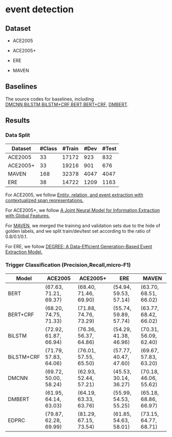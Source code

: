 # event detection

## Dataset

- ACE2005

- ACE2005+

- ERE

- MAVEN

## Baselines

The source codes for baselines, including [DMCNN](DMCNN),[BiLSTM,BiLSTM+CRF](BiLSTM),[BERT,BERT+CRF](BERT), [DMBERT](DMBERT).

## Results

### Data Split


| Dataset    | #Class | #Train | #Dev | #Test |
| ----------- | ----------- | ----------- | ----------- | ----------- |
| ACE2005      | 33   | 17172   | 923      | 832 |
| ACE2005+   | 33    |  19216    | 901 | 676    |
| MAVEN   | 168     | 32378       |  4047| 4047     |
| ERE  | 38     | 14722       |  1209| 1163    |

For ACE2005, we follow [Entity, relation, and event extraction with contextualized span representations.](https://arxiv.org/abs/1909.03546)

For ACE2005+, we follow [A Joint Neural Model for Information Extraction with Global Features.](https://aclanthology.org/2020.acl-main.713/)

For [MAVEN](https://github.com/THU-KEG/MAVEN-dataset/blob/main/DataFormat.md), we merged the training and validation sets due to the hide of golden labels, and we split train/dev/test set according to the ratio of 0.8/0.1/0.1.

For ERE, we follow [DEGREE: A Data-Efficient Generation-Based Event Extraction Model.](https://arxiv.org/abs/2108.12724)


### Trigger Classification (Precision,Recall,micro-F1)


| Model      | ACE2005     | ACE2005+    | ERE         | MAVEN       |
| -----------| ----------- | ----------- | ----------- | ----------- |
| BERT       | (67.63, 71.21, 69.37)  |  (68.40, 71.46, 69.90)  | (54.94, 59.53, 57.14)  | (63.70, 68.51, 66.02) |
| BERT+CRF   | (68.20, 74.75, 71.33)  |  (71.88, 74.76, 73.29)  | (55.74, 59.89, 57.74)  | (63.77, 68.42, 66.02) |
| BiLSTM     | (72.92, 61.87, 66.94)  |  (76.36, 56.37, 64.86)  | (54.29, 41.38, 46.96)  | (70.31, 56.09, 62.40) |
| BiLSTM+CRF | (71.79, 57.83, 64.06)  |  (76.01, 57.55, 65.50)  | (57.77, 40.47, 47.60)  | (69.67, 57.83, 63.20) |
| DMCNN      | (69.72, 50.00, 58.24)  |  (62.93, 52.44, 57.21)  | (45.53, 30.14, 36.27)  | (70.18, 46.06, 55.62) |
| DMBERT     | (61.95, 64.14, 63.03)  |  (64.19, 63.33, 63.76)  | (55.99, 54.53, 55.25)  | (65.18, 68.86, 66.97) |
| EDPRC      | (79.87, 62.28, 69.99)  |  (81.29, 67.15, 73.54)  | (61.85, 54.63, 58.01)  | (73.15, 64.77, 68.71) | 